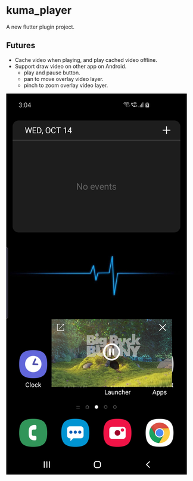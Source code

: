 # kuma_player

A new flutter plugin project.

## Futures

- Cache video when playing, and play cached video offline.
- Support draw video on other app on Android.
    - play and pause button.
    - pan to move overlay video layer.
    - pinch to zoom overlay video layer.

![Screenshot](pics/Screenshot.jpg)